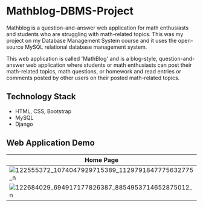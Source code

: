 # Mathblog-DBMS-Project
Mathblog is a question-and-answer web application for math enthusiasts and students who are struggling with math-related topics. This was my project on my Database Management System course and it uses the open-source MySQL relational database management system.

This web application is called 'MathBlog' and is a blog-style, question-and-answer web application where students or math enthusiasts can post their math-related topics, math questions, or homework and read entries or comments posted by other users on their posted math-related topics.

## Technology Stack
- HTML, CSS, Bootstrap
- MySQL
- Django

## Web Application Demo

|      Home Page       |      Query/Questions Page       |
|--------------------|--------------------|
| ![122555372_1074047929715389_1129791847775632775_n](https://github.com/fvea/Mathblog-DBMS-Project/assets/75005859/a17a3b54-a9bb-4221-b535-c19a93cf2671) | ![122764538_2146565485477755_3254242852518422260_n](https://github.com/fvea/Mathblog-DBMS-Project/assets/75005859/e34c3ebf-c4e9-406e-bd49-6afcc0fc4acf)   |
| ![122684029_694917177826387_8854953714652875012_n](https://github.com/fvea/Mathblog-DBMS-Project/assets/75005859/9b8ab5b2-96bf-4a45-b04f-2a7e63221cc0)| ![122448960_835493107218621_1861050643109340064_n](https://github.com/fvea/Mathblog-DBMS-Project/assets/75005859/b67ed87b-9b75-4c93-acc4-5bc12f568174) |


